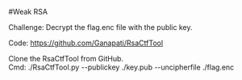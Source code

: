 #Weak RSA

Challenge:  Decrypt the flag.enc file with the public key.

Code:  https://github.com/Ganapati/RsaCtfTool

Clone the RsaCtfTool from GitHub.  
Cmd: ./RsaCtfTool.py --publickey ./key.pub --uncipherfile ./flag.enc
